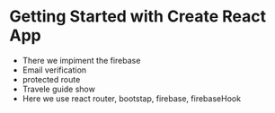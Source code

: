 # Getting Started with Create React App

* There we impiment the firebase
* Email verification
* protected route
* Travele guide show 
* Here we use react router, bootstap, firebase, firebaseHook 